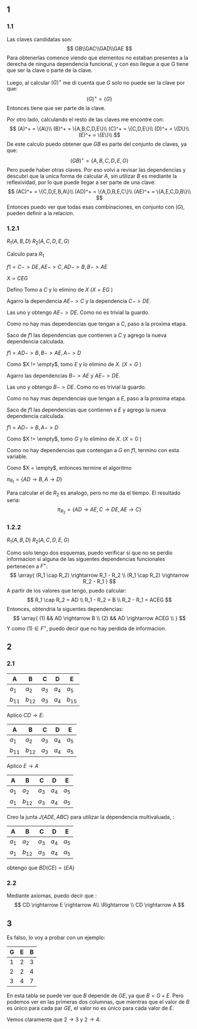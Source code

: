 ## 1

### 1.1

Las claves candidatas son:
$$
GB\\GAC\\GAD\\GAE
$$
Para obtenerlas comence viendo que elementos no estaban presentes a la derecha de ninguna dependencia funcional, y con eso llegue a que $G$ tiene que ser la clave o parte de la clave.

Luego, al calcular $(G)^+$ me di cuenta que $G$ solo no puede ser la clave por que:
$$
(G)^+ = \{G\}
$$
Entonces tiene que ser parte de la clave.

Por otro lado, calculando el resto de las claves me encontre con:
$$
(A)^+ = \{A\}\\
(B)^+ = \{A,B,C,D,E\}\\
(C)^+ = \{C,D,E\}\\
(D)^+ = \{D\}\\
(E)^+ = \{E\}\\
$$
De este calculo puedo obtener que $GB$ es parte del conjunto de claves, ya que:
$$
(GB)^+ = \{A,B,C,D,E,G\}
$$
Pero puede haber otras claves. Por eso volvi a revisar las dependencias y descubri que la unica forma de calcular $A$, sin utilizar $B$ es mediante la reflexividad, por lo que puede llegar a ser parte de una clave:
$$
(AC)^+ = \{C,D,E,B,A\}\\
(AD)^+ = \{A,D,B,E,C\}\\
(AE)^+ = \{A,E,C,D,B\}\\
$$
Entonces puedo ver que todas esas combinaciones, en conjunto con $(G)$, pueden definir a la relacion.



### 1.2.1

$R_1(A,B,D)$ $R_2(A,C,D,E,G)$



Calculo para $R_1$

$f1 = C -> DE,AE -> C , AD -> B,B -> AE$

$X = CEG$

Defino Tomo a $C$ y lo elimino de $X$ ($X=EG$ )

Agarro la dependencia $AE -> C$ y la dependencia $C -> DE$. 

Las uno y obtengo $AE -> DE$. Como no es trivial la guardo.

Como no hay mas dependencias que tengan a $C$, paso a la proxima etapa.

Saco de $f1$ las dependencias que contienen a $C$ y agrego la nueva dependencia calculada.

$f1 = AD -> B, B -> AE, A->D$

Como $X != \empty$, tomo $E$ y lo elimino de $X$. ($X=G$ )

Agarro las dependencias $B -> AE$ y $AE -> DE$.

Las uno y obtengo $B-> DE$. Como no es trivial la guardo.

Como no hay mas dependencias que tengan a $E$, paso a la proxima etapa.

Saco de $f1$ las dependencias que contienen a $E$ y agrego la nueva dependencia calculada.

$f1 = AD -> B, A->D$

Como $X != \empty$, tomo $G$ y lo elimino de $X$. ($X=0$ )

Como no hay dependencias que contengan a $G$ en $f1$, termino con esta variable.

Como $X = \empty$, entonces termine el algoritmo



$\pi_{R_{1}} = \{ AD \rightarrow B , A \rightarrow D\}$



Para calcular el de $R_2$ es analogo, pero no me da el tiempo. El resultado seria:
$$
\pi_{R_2} = \{ AD \rightarrow AE, C \rightarrow DE, AE \rightarrow C \}
$$

### 1.2.2

$R_1(A,B,D)$ $R_2(A,C,D,E,G)$

Como solo tengo dos esquemas, puedo verificar si que no se perdio informacion si alguna de las siguentes dependencias funcionales pertenecen a $F^+$:
$$
\array{
	(R_1 \cap R_2) \rightarrow R_1 - R_2 \\
	(R_1 \cap R_2) \rightarrow R_2 - R_1
}
$$
A partir de los valores que tengo, puedo calcular:
$$
R_1 \cap R_2 = AD \\
R_1 - R_2 = B \\
R_2 - R_1 = ACEG
$$
Entonces, obtendria la siguentes dependencias:
$$
\array{
	(1) && AD \rightarrow B \\
	(2) && AD \rightarrow ACEG \\
}
$$
Y como $(1) \in F^+$, puedo decir que no hay perdida de informacion.



## 2

### 2.1

| A        | B        | C     | D     | E        |
| -------- | -------- | ----- | ----- | -------- |
| $a_1$    | $a_2$    | $a_3$ | $a_4$ | $a_5$    |
| $b_{11}$ | $b_{12}$ | $a_3$ | $a_4$ | $b_{15}$ |

 Aplico $CD \rightarrow E$:

| A        | B        | C     | D     | E     |
| -------- | -------- | ----- | ----- | ----- |
| $a_1$    | $a_2$    | $a_3$ | $a_4$ | $a_5$ |
| $b_{11}$ | $b_{12}$ | $a_3$ | $a_4$ | $a_5$ |

Aplico $E \rightarrow A$

| A     | B        | C     | D     | E     |
| ----- | -------- | ----- | ----- | ----- |
| $a_1$ | $a_2$    | $a_3$ | $a_4$ | $a_5$ |
| $a_1$ | $b_{12}$ | $a_3$ | $a_4$ | $a_5$ |

Creo la junta $J(ADE,ABC)$ para utilizar la dependencia multivaluada, :

| A       | B        | C     | D     | E       |
| ------- | -------- | ----- | ----- | ------- |
| $a_1$   | $a_2$    | $a_3$ | $a_4$ | $a_5$   |
| $a_{1}$ | $b_{12}$ | $a_3$ | $a_4$ | $a_{5}$ |

obtengo que $BD(CE) =\{EA\}$

### 2.2

Mediante axiomas, puedo decir que :
$$
CD \rightarrow E \rightarrow A\\ \Rightarrow \\ CD \rightarrow A
$$


## 3

Es falso, lo voy a probar con un ejemplo:

| G    | E    | B    |
| ---- | ---- | ---- |
| 1    | 2    | 3    |
| 2    | 2    | 4    |
| 3    | 4    | 7    |

En esta tabla se puede ver que $B$ depende de $GE$, ya que $B = G+E$. Pero podemos ver en las primeras dos columnas, que mientras que el valor de $B$ es único para cada par $GE$, el valor no es único para cada valor de $E$. 

Vemos claramente que $2 \rightarrow 3$ y $2 \rightarrow 4$.